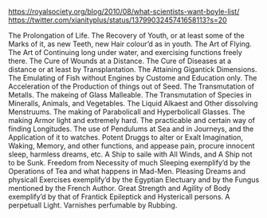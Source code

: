 https://royalsociety.org/blog/2010/08/what-scientists-want-boyle-list/
https://twitter.com/xianityplus/status/1379903245741658113?s=20

The Prolongation of Life.
The Recovery of Youth, or at least some of the Marks of it, as new Teeth, new Hair colour’d as in youth.
The Art of Flying.
The Art of Continuing long under water, and exercising functions freely there.
The Cure of Wounds at a Distance.
The Cure of Diseases at a distance or at least by Transplantation.
The Attaining Gigantick Dimensions.
The Emulating of Fish without Engines by Custome and Education only.
The Acceleration of the Production of things out of Seed.
The Transmutation of Metalls.
The makeing of Glass Malleable.
The Transmutation of Species in Mineralls, Animals, and Vegetables.
The Liquid Alkaest and Other dissolving Menstruums.
The making of Parabolicall and Hyperbolicall Glasses.
The making Armor light and extremely hard.
The practicable and certain way of finding Longitudes.
The use of Pendulums at Sea and in Journeys, and the Application of it to watches.
Potent Druggs to alter or Exalt Imagination, Waking, Memory, and other functions, and appease pain, procure innocent sleep, harmless dreams, etc.
A Ship to saile with All Winds, and A Ship not to be Sunk.
Freedom from Necessity of much Sleeping exemplify’d by the Operations of Tea and what happens in Mad-Men.
Pleasing Dreams and physicall Exercises exemplify’d by the Egyptian Electuary and by the Fungus mentioned by the French Author.
Great Strength and Agility of Body exemplify’d by that of Frantick Epileptick and Hystericall persons.
A perpetuall Light.
Varnishes perfumable by Rubbing.